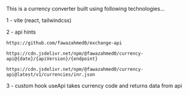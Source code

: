 This is a currency converter built using following technologies...

1 - vite (react, tailwindcss)

2 - api hints 

```
https://github.com/fawazahmed0/exchange-api
```
```
https://cdn.jsdelivr.net/npm/@fawazahmed0/currency-api@{date}/{apiVersion}/{endpoint}
```
```
https://cdn.jsdelivr.net/npm/@fawazahmed0/currency-api@latest/v1/currencies/inr.json
```

3 - custom hook useApi takes currency code and returns data from api